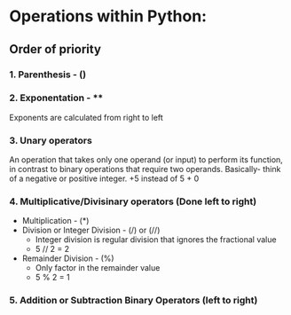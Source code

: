 # Operations within Python:
## Order of priority
### 1. Parenthesis - ()
### 2. Exponentation - **   
   Exponents are calculated from right to left
### 3. Unary operators   
   An operation that takes only one operand (or input) to perform its function, in contrast to binary operations that require two operands.
   Basically- think of a negative or positive integer.
   +5 instead of 5 + 0
### 4. Multiplicative/Divisinary operators (Done left to right)
   * Multiplication - (*)
   * Division or Integer Division - (/) or (//)
     * Integer division is regular division that ignores the fractional value
     * 5 // 2 = 2
   * Remainder Division - (%)
     * Only factor in the remainder value
     * 5 % 2 = 1
### 5. Addition or Subtraction Binary Operators (left to right)
